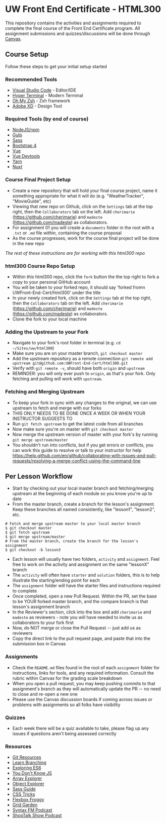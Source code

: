 # UW Front End Certificate - HTML300
This repository contains the activities and assignments required to complete the final course of the Front End Certificate program. All assignment submissions and quizzes/discussions will be done through [Canvas](https://canvas.uw.edu/).

## Course Setup
Follow these steps to get your initial setup started

### Recommended Tools
- [Visual Studio Code](https://code.visualstudio.com/) - Editor/IDE
- [Hyper Terminal](https://hyper.is/) - Modern Terminal
- [Oh My Zsh](https://ohmyz.sh/) - Zsh framework
- [Adobe XD](https://www.adobe.com/products/xd.html) - Design Tool

### Required Tools (by end of course)
- [NodeJS/npm](https://nodejs.org/en/)
- [Gulp](https://gulpjs.com/)
- [Sass](https://sass-lang.com/documentation)
- [Bootstrap 4](https://getbootstrap.com/)
- [Vue](https://vuejs.org/)
- [Vue Devtools](https://chrome.google.com/webstore/detail/vuejs-devtools/nhdogjmejiglipccpnnnanhbledajbpd?hl=en)
- [Yarn](https://yarnpkg.com/lang/en/docs/install/)
- [Nuxt](https://nuxtjs.org/)


### Course Final Project Setup
- Create a new repository that will hold your final course project, name it something appropriate for what it will do (e.g. "WeatherTracker", "MovieGuide", etc)
- Viewing that new repo on Github, click on the `Settings` tab at the top right, then the `Collaborators` tab on the left. Add `cherimarie` (https://github.com/cherimarie) and `madeste` (https://github.com/madeste) as collaborators.
- For assignment 01 you will create a `documents` folder in the root with a `.txt` or `.md` file within, containing the course proposal
- As the course progresses, work for the course final project will be done in the new repo

*The rest of these instructions are for working with this html300 repo* 

### html300 Course Repo Setup
- Within *this* html300 repo, click the `fork` button the the top right to fork a copy to your personal GitHub account
- You will be taken to your forked repo, it should say 'forked fromn UWFront-End-Cert/html300' under the title
- In your newly created fork, click on the `Settings` tab at the top right, then the `Collaborators` tab on the left. Add `cherimarie` (https://github.com/cherimarie) and `madeste` (https://github.com/madeste) as collaborators.
- Clone the fork to your local machine

### Adding the Upstream to your Fork
- Navigate to your fork's root folder in terminal (e.g. `cd ~/Sites/uw/html300`) 
- Make sure you are on your master branch, `git checkout master`
- Add the upstream repository as a remote connection `git remote add upstream git@github.com:UWFront-End-Cert/html300.git`
- Verify with `git remote -v`, should have both `origin` and `upstream`
- REMINDER: you will only ever push to `origin`, as that's your fork. Only fetching and pulling will work with `upstream`.

### Fetching and Merging Upstream
- To keep your fork in sync with any changes to the original, we can use upstream to fetch and merge with our forks
- THIS ONLY NEEDS TO BE DONE ONCE A WEEK OR WHEN YOUR INSTRUCTOR SUGGESTS TO
- Run `git fetch upstream` to get the latest code from all branches
- Now make sure you're on master with `git checkout master`
- Now merge the upstream version of master with your fork's by running `git merge upstream/master`
- You shouldn't run into conflicts, but if you get errors or conflicts, you can work this guide to resolve or talk to your instructor for help https://help.github.com/en/github/collaborating-with-issues-and-pull-requests/resolving-a-merge-conflict-using-the-command-line

## Per Lesson Workflow
- Start by checking out your local master branch and fetching/merging upstream at the beginning of each module so you know you're up to date
- From the master branch, create a branch for the lesson's assignment. Keep these branches all named consistently, like "lesson1", "lesson2", etc. 
```
# Fetch and merge upstream master to your local master branch
$ git checkout master
$ git fetch upstream
$ git merge upstream/master
# From the master branch, create the branch for the lesson's assignment
$ git checkout -b lesson3
```
- Each lesson will usually have two folders, `activity` and `assignment`. Feel free to work on the activity  and assignment on the same "lessonX" branch
- The `activity` will often have `starter` and `solution` folders, this is to help illustrate the starting/ending point for each
- The `assignment` folder will have the starter files and instructions required to complete
- Once completed, open a new Pull Request. Within the PR, set the base to be YOUR forked master branch, and the compare branch is  that lesson's assignment branch
- In the Reviewer's section, click into the box and add `cherimarie` and `madeste` as reviewers - note you will have needed to invite us as collaborators to your fork first
- Now, do NOT merge or close the Pull Request -- just add us as reviewers 
- Copy the direct link to the pull request page, and paste that into the submission box in Canvas

### Assignments
- Check the `README.md` files found in the root of each `assignment` folder for instructions, links for tools, and any required information. Consult the rubric within Canvas for the grading scale breakdown
- When you open a pull request, you may keep pushing commits to that assignment's branch as they will automatically update the PR -- no need to close and re-open a new one
- Please use the Canvas discussion boards if coming across issues or problems with assignments so all folks have visibility

### Quizzes
- Each week there will be a quiz available to take, please flag up any issues if questions aren't being assessed correctly

### Resources
- [Git Resources](https://try.github.io/)
- [Learn Branching](https://learngitbranching.js.org/?locale=en_US)
- [Exploring ES6](https://exploringjs.com/es6/)
- [You Don't Know JS](https://github.com/getify/You-Dont-Know-JS)
- [Array Explorer](https://sdras.github.io/array-explorer/)
- [Object Explorer](https://sdras.github.io/object-explorer/)
- [Sass Guide](https://sass-lang.com/guide)
- [CSS Tricks](https://css-tricks.com/)
- [Flexbox Froggy](https://flexboxfroggy.com/)
- [Grid Garden](https://codepip.com/games/grid-garden/)
- [Syntax FM Podcast](https://syntax.fm/)
- [ShopTalk Show Podcast](https://shoptalkshow.com/)
